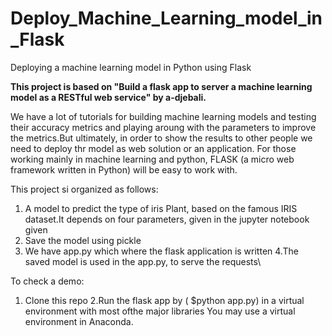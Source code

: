 # Deploy_Machine_Learning_model_in_Flask
Deploying  a machine learning model in Python using Flask

**This project is based on "Build a flask app to server a machine learning model as a RESTful web service" by a-djebali.**

We have a lot of tutorials for building machine learning models and testing their accuracy metrics and playing aroung with the parameters to improve the metrics.But ultimately, in order to show the results to other people we need to deploy thr model as web solution or an application.
For those working mainly in machine learning and python, FLASK (a micro web framework written in Python) will be easy to work with.

This project si organized as follows:

1. A model to predict the type of iris Plant, based on  the famous IRIS dataset.It depends on four parameters, given in the jupyter notebook given
2. Save the model using pickle
3. We have app.py which where the flask application is written
4.The saved model is used in the app.py, to serve the requests\


To check a demo:

1. Clone this repo
2.Run the flask app by ( $python app.py) in a virtual environment with most ofthe major libraries
   You may use a virtual environment in Anaconda. 
